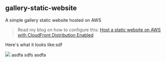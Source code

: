 ## gallery-static-website
A simple gallery static website hosted on AWS

> Read my blog on how to configure this: [Host a static website on AWS with CloudFront Distribution Enabled](https://shravan-kuchkula.github.io/cloud/aws-cloudfront-dist/)

Here's what it looks like:sdf

![](gallery/images/sdfs/aws_cdn9.png)
asdfa
sdfs
asdfa
